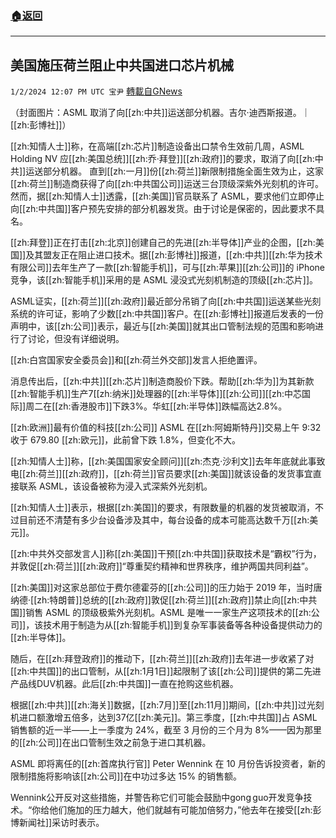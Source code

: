 ###  [:house:返回](README.md)
---


## 美国施压荷兰阻止中共国进口芯片机械
`1/2/2024 12:07 PM UTC 宝尹` [轉載自GNews](https://gnews.org/articles/2175729)

（封面图片：ASML 取消了向[[zh:中共]]运送部分机器。吉尔·迪西斯报道。｜[[zh:彭博社]]）

[[zh:知情人士]]称，在高端[[zh:芯片]]制造设备出口禁令生效前几周，ASML Holding NV 应[[zh:美国总统]][[zh:乔·拜登]][[zh:政府]]的要求，取消了向[[zh:中共]]运送部分机器。
直到[[zh:一月]]份[[zh:荷兰]]新限制措施全面生效为止，这家[[zh:荷兰]]制造商获得了向[[zh:中共国公司]]运送三台顶级深紫外光刻机的许可。然而，据[[zh:知情人士]]透露，[[zh:美国]]官员联系了 ASML，要求他们立即停止向[[zh:中共国]]客户预先安排的部分机器发货。由于讨论是保密的，因此要求不具名。

[[zh:拜登]]正在打击[[zh:北京]]创建自己的先进[[zh:半导体]]产业的企图，[[zh:美国]]及其盟友正在阻止进口技术。据[[zh:彭博社]]报道，[[zh:中共]][[zh:华为技术有限公司]]去年生产了一款[[zh:智能手机]]，可与[[zh:苹果]][[zh:公司]]的 iPhone 竞争，该[[zh:智能手机]]采用的是 ASML 浸没式光刻机制造的顶级[[zh:芯片]]。


ASML证实，[[zh:荷兰]][[zh:政府]]最近部分吊销了向[[zh:中共国]]运送某些光刻系统的许可证，影响了少数[[zh:中共国]]客户。在[[zh:彭博社]]报道后发表的一份声明中，该[[zh:公司]]表示，最近与[[zh:美国]]就其出口管制法规的范围和影响进行了讨论，但没有详细说明。

[[zh:白宫国家安全委员会]]和[[zh:荷兰外交部]]发言人拒绝置评。

消息传出后，[[zh:中共]][[zh:芯片]]制造商股价下跌。帮助[[zh:华为]]为其新款[[zh:智能手机]]生产7[[zh:纳米]]处理器的[[zh:半导体]][[zh:公司]][[zh:中芯国际]]周二在[[zh:香港股市]]下跌3%。华虹[[zh:半导体]]跌幅高达2.8%。

[[zh:欧洲]]最有价值的科技[[zh:公司]] ASML 在[[zh:阿姆斯特丹]]交易上午 9:32 收于 679.80 [[zh:欧元]]，此前曾下跌 1.8%，但变化不大。


[[zh:知情人士]]称，[[zh:美国国家安全顾问]][[zh:杰克·沙利文]]去年年底就此事致电[[zh:荷兰]][[zh:政府]]，[[zh:荷兰]]官员要求[[zh:美国]]就该设备的发货事宜直接联系 ASML，该设备被称为浸入式深紫外光刻机。

[[zh:知情人士]]表示，根据[[zh:美国]]的要求，有限数量的机器的发货被取消，不过目前还不清楚有多少台设备涉及其中，每台设备的成本可能高达数千万[[zh:美元]]。

[[zh:中共外交部发言人]]称[[zh:美国]]干预[[zh:中共国]]获取技术是“霸权”行为，并敦促[[zh:荷兰]][[zh:政府]]“尊重契约精神和世界秩序，维护两国共同利益”。

[[zh:美国]]对这家总部位于费尔德霍芬的[[zh:公司]]的压力始于 2019 年，当时唐纳德·[[zh:特朗普]]总统的[[zh:政府]]敦促[[zh:荷兰]][[zh:政府]]禁止向[[zh:中共国]]销售 ASML 的顶级极紫外光刻机。ASML 是唯一一家生产这项技术的[[zh:公司]]，该技术用于制造为从[[zh:智能手机]]到复杂军事装备等各种设备提供动力的[[zh:半导体]]。

随后，在[[zh:拜登政府]]的推动下，[[zh:荷兰]][[zh:政府]]去年进一步收紧了对[[zh:中共国]]的出口管制，从[[zh:1月1日]]起限制了该[[zh:公司]]提供的第二先进产品线DUV机器。此后[[zh:中共国]]一直在抢购这些机器。

根据[[zh:中共]][[zh:海关]]数据，[[zh:7月]]至[[zh:11月]]期间，[[zh:中共]]过光刻机进口额激增五倍多，达到37亿[[zh:美元]]。第三季度，[[zh:中共国]]占 ASML 销售额的近一半——上一季度为 24%，截至 3 月份的三个月为 8%——因为那里的[[zh:公司]]在出口管制生效之前急于进口其机器。

ASML 即将离任的[[zh:首席执行官]] Peter Wennink 在 10 月份告诉投资者，新的限制措施将影响该[[zh:公司]]在中功过多达 15% 的销售额。

Wennink公开反对这些措施，并警告称它们可能会鼓励中gong guo开发竞争技术。“你给他们施加的压力越大，他们就越有可能加倍努力，”他去年在接受[[zh:彭博新闻社]]采访时表示。




